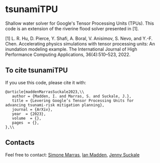 # tsunamiTPU

Shallow water solver for Google's Tensor Processing Units (TPUs).
This code is an extension of the riverine flood solver presented in [1].

[1] L. R. Hu, D. Pierce, Y. Shafi, A. Boral, V. Anisimov, S. Nevo, and Y.-F. Chen. Accelerating
physics simulations with tensor processing units: An inundation modeling example. The
International Journal of High Performance Computing Applications, 36(4):510–523, 2022.

## To cite tsunamiTPU
If you use this code, please cite it with:
```
@article{maddenMarrasSuckale2023,\\
   author = {Madden, I. and Marras, S. and Suckale, J.},
   title = {Levering Google’s Tensor Processing Units for
advancing tsunami-risk mitigation planning},
   journal = {ArXiv},
   year  = {2023},
   volume  = {},
   pages  = {},
},\\
```

## Contacts
Feel free to contact: [Simone Marras](mailto:simone.marras@njit.edu), [Ian Madden](mailto:ianmadden@stanford.edu), [Jenny Suckale](mailto:jsuckale@stanford.edu)
